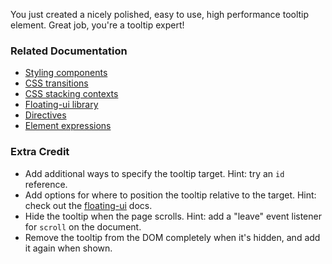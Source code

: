 You just created a nicely polished, easy to use, high performance tooltip
element. Great job, you're a tooltip expert!

### Related Documentation

* [Styling components](https://lit.dev/docs/components/styles)
* [CSS transitions](https://developer.mozilla.org/en-US/docs/Web/CSS/transition)
* [CSS stacking contexts](https://developer.mozilla.org/en-US/docs/Web/CSS/CSS_Positioning/Understanding_z_index/The_stacking_context)
* [Floating-ui library](https://floating-ui.com/)
* [Directives](https://lit.dev/docs/templates/custom-directives/)
* [Element expressions](https://lit.dev/docs/templates/expressions/#element-expressions)

### Extra Credit
* Add additional ways to specify the tooltip target. Hint: try an `id` reference.
* Add options for where to position the tooltip relative to the target. Hint: check out the [floating-ui](https://floating-ui.com/) docs.
* Hide the tooltip when the page scrolls. Hint: add a "leave" event listener for `scroll` on the document.
* Remove the tooltip from the DOM completely when it's hidden, and add it again when shown.
